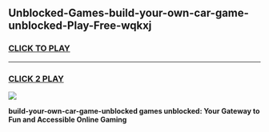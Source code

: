 
## Unblocked-Games-build-your-own-car-game-unblocked-Play-Free-wqkxj
<h3>
<a href="https://premium76.site?title=build-your-own-car-game-unblocked&ref=12A">CLICK TO PLAY</a></h3>
<hr>

<h3>
<a href="https://premium76.site?title=build-your-own-car-game-unblocked&ref=12A">CLICK 2 PLAY</a>
  
</h3>

<a href="https://premium76.site?title=build-your-own-car-game-unblocked&ref=12A"><img src="https://clearcache.store/games.png"></a>


**build-your-own-car-game-unblocked games unblocked: Your Gateway to Fun and Accessible Online Gaming**
